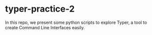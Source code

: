 # typer-practice-2
In this repo, we present some python scripts to explore Typer, a tool to create Command Line Interfaces easily.
